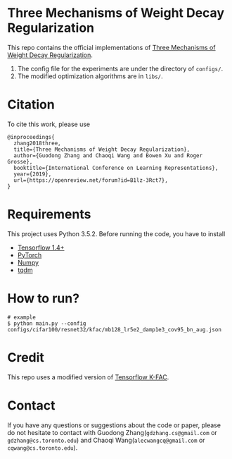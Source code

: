 # Three Mechanisms of Weight Decay Regularization
This repo contains the official implementations of [Three Mechanisms of Weight Decay Regularization](https://openreview.net/forum?id=B1lz-3Rct7). 

1. The config file for the experiments are under the directory of `configs/`.
2. The modified optimization algorithms are in `libs/`. 

# Citation
To cite this work, please use
```
@inproceedings{
  zhang2018three,
  title={Three Mechanisms of Weight Decay Regularization},
  author={Guodong Zhang and Chaoqi Wang and Bowen Xu and Roger Grosse},
  booktitle={International Conference on Learning Representations},
  year={2019},
  url={https://openreview.net/forum?id=B1lz-3Rct7},
}
```

# Requirements
This project uses Python 3.5.2. Before running the code, you have to install
* [Tensorflow 1.4+](https://www.tensorflow.org/)
* [PyTorch](http://pytorch.org/)
* [Numpy](http://www.numpy.org/)
* [tqdm](https://pypi.python.org/pypi/tqdm)

# How to run?

```
# example
$ python main.py --config configs/cifar100/resnet32/kfac/mb128_lr5e2_damp1e3_cov95_bn_aug.json
```

# Credit
This repo uses a modified version of [Tensorflow K-FAC](https://github.com/tensorflow/kfac).

# Contact
If you have any questions or suggestions about the code or paper, please do not hesitate to contact with Guodong Zhang(`gdzhang.cs@gmail.com` or `gdzhang@cs.toronto.edu`) and Chaoqi Wang(`alecwangcq@gmail.com` or `cqwang@cs.toronto.edu`).

